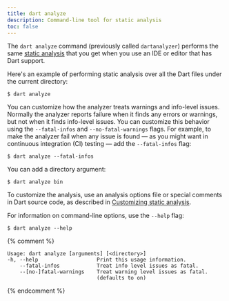 ```yaml
---
title: dart analyze
description: Command-line tool for static analysis
toc: false
---
```


The `dart analyze` command (previously called `dartanalyzer`)
performs the same [static analysis][]
that you get when you use an IDE or editor that has Dart support.

Here's an example of performing static analysis over all the Dart files
under the current directory:

```terminal
$ dart analyze
```

You can customize how the analyzer treats warnings and info-level issues.
Normally the analyzer reports failure when it finds any errors or warnings,
but not when it finds info-level issues.
You can customize this behavior using the
`--fatal-infos` and `--no-fatal-warnings` flags.
For example, to make the analyzer fail when any issue is found —
as you might want in continuous integration (CI) testing —
add the `--fatal-infos` flag:

```terminal
$ dart analyze --fatal-infos
```

You can add a directory argument:

```terminal
$ dart analyze bin
```

To customize the analysis, use an analysis options file
or special comments in Dart source code,
as described in [Customizing static analysis][static analysis].

For information on command-line options, use the `--help` flag:

```terminal
$ dart analyze --help
```

[static analysis]: /guides/language/analysis-options

{% comment %}
```
Usage: dart analyze [arguments] [<directory>]
-h, --help                   Print this usage information.
    --fatal-infos            Treat info level issues as fatal.
    --[no-]fatal-warnings    Treat warning level issues as fatal.
                             (defaults to on)
```
{% endcomment %}
